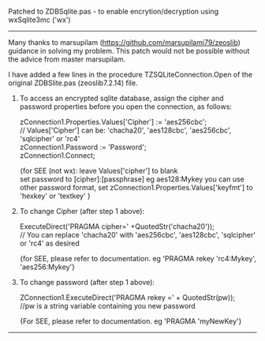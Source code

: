 Patched to ZDBSqlite.pas - to enable encrytion/decryption using wxSqlite3mc ('wx')
******************************************************************************

Many thanks to marsupilam (https://github.com/marsupilami79/zeoslib) guidance in solving my problem. This patch would not 
be possible without the advice from master marsupilam.

I have added a few lines in the procedure TZSQLiteConnection.Open of the original ZDBSlite.pas (zeoslib7.2.14) file.

1. To access an encrypted sqlite database, assign the cipher and password properties before you open the connection, as follows:

      zConnection1.Properties.Values['Cipher'] := 'aes256cbc';                           
      // Values['Cipher'] can be: 'chacha20', 'aes128cbc', 'aes256cbc', 'sqlcipher' or 'rc4'        
      zConnection1.Password := 'Password';        
      zConnection1.Connect;
      
   {for SEE (not wx): 
        leave Values['cipher'] to blank   
        set password to [cipher]:[passphrase] eg aes128:Mykey
        you can use other password format, set zConnection1.Properties.Values['keyfmt'] to 'hexkey' or 'textkey' }         
      
  
2. To change Cipher (after step 1 above):  
                         
      ExecuteDirect('PRAGMA cipher=' +QuotedStr('chacha20'));                           
      // You can replace 'chacha20' with 'aes256cbc', 'aes128cbc', 'sqlcipher' or 'rc4' as desired

   {for SEE, please refer to documentation. eg 'PRAGMA rekey 'rc4:Mykey', 'aes256:Mykey'} 

  
3. To change password (after step 1 above):  
                         
      ZConnection1.ExecuteDirect('PRAGMA rekey =' + QuotedStr(pw));                           
      //pw is a string variable containing you new password    

   {For SEE, please refer to documentation. eg 'PRAGMA 'myNewKey'}
           

***********************************************************************************
